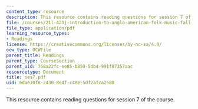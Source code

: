 ```yaml
---
content_type: resource
description: This resource contains reading questions for session 7 of the course.
file: /courses/21l-423j-introduction-to-anglo-american-folk-music-fall-2005/6dae70f824308e4fc48e5df2afca2580_ses7.pdf
file_type: application/pdf
learning_resource_types:
- Readings
license: https://creativecommons.org/licenses/by-nc-sa/4.0/
ocw_type: OCWFile
parent_title: Readings
parent_type: CourseSection
parent_uid: 758a22fc-ee85-b859-5db4-991f87357aac
resourcetype: Document
title: ses7.pdf
uid: 6dae70f8-2430-8e4f-c48e-5df2afca2580
---
```

This resource contains reading questions for session 7 of the course.